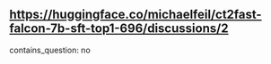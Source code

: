 ## https://huggingface.co/michaelfeil/ct2fast-falcon-7b-sft-top1-696/discussions/2

contains_question: no